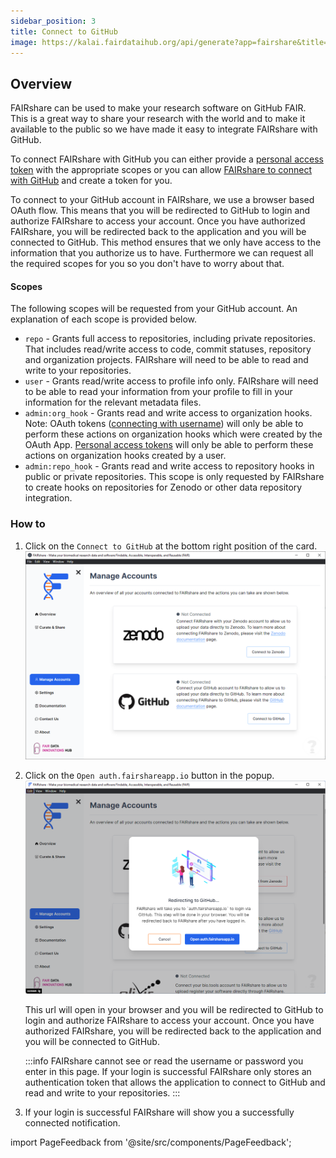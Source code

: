 ```yaml
---
sidebar_position: 3
title: Connect to GitHub
image: https://kalai.fairdataihub.org/api/generate?app=fairshare&title=Connect%20to%20GitHub&description=Manage%20Accounts
---
```


## Overview

FAIRshare can be used to make your research software on GitHub FAIR. This is a great way to share your research with the world and to make it available to the public so we have made it easy to integrate FAIRshare with GitHub.

To connect FAIRshare with GitHub you can either provide a [personal access token](#connect-with-token) with the appropriate scopes or you can allow [FAIRshare to connect with GitHub](#connect-with-username) and create a token for you.

To connect to your GitHub account in FAIRshare, we use a browser based OAuth flow. This means that you will be redirected to GitHub to login and authorize FAIRshare to access your account. Once you have authorized FAIRshare, you will be redirected back to the application and you will be connected to GitHub. This method ensures that we only have access to the information that you authorize us to have. Furthermore we can request all the required scopes for you so you don't have to worry about that.

#### Scopes

The following scopes will be requested from your GitHub account. An explanation of each scope is provided below.

- `repo` - Grants full access to repositories, including private repositories. That includes read/write access to code, commit statuses, repository and organization projects. FAIRshare will need to be able to read and write to your repositories.
- `user` - Grants read/write access to profile info only. FAIRshare will need to be able to read your information from your profile to fill in your information for the relevant metadata files.
- `admin:org_hook` - Grants read and write access to organization hooks. Note: OAuth tokens ([connecting with username](#connect-with-username)) will only be able to perform these actions on organization hooks which were created by the OAuth App. [Personal access tokens](#connect-with-token) will only be able to perform these actions on organization hooks created by a user.
- `admin:repo_hook` - Grants read and write access to repository hooks in public or private repositories. This scope is only requested by FAIRshare to create hooks on repositories for Zenodo or other data repository integration.

### How to

1. Click on the `Connect to GitHub` at the bottom right position of the card.
   ![](./images/github-step1.png)
2. Click on the `Open auth.fairshareapp.io` button in the popup.
   ![](./images/github-step2.png)

   This url will open in your browser and you will be redirected to GitHub to login and authorize FAIRshare to access your account. Once you have authorized FAIRshare, you will be redirected back to the application and you will be connected to GitHub.

   :::info
   FAIRshare cannot see or read the username or password you enter in this page. If your login is successful FAIRshare only stores an authentication token that allows the application to connect to GitHub and read and write to your repositories.
   :::

3. If your login is successful FAIRshare will show you a successfully connected notification.

import PageFeedback from '@site/src/components/PageFeedback';

<PageFeedback />
